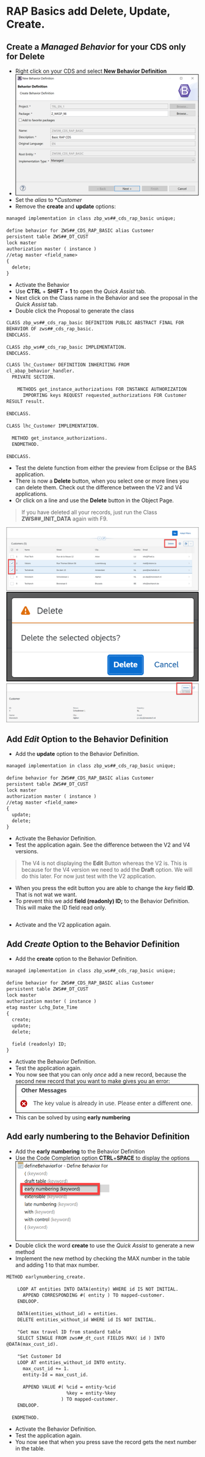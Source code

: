 # RAP Basics add Delete, Update, Create.

## Create a *Managed Behavior* for your CDS only for Delete

* Right click on your CDS and select **New Behavior Definition**
* ![NewBehavior](./../../Images/170.png)
* Set the *alias* to **Customer*
* Remove the **create** and **update** options:

``` ABAP
managed implementation in class zbp_ws##_cds_rap_basic unique;

define behavior for ZWS##_CDS_RAP_BASIC alias Customer
persistent table ZWS##_DT_CUST
lock master
authorization master ( instance )
//etag master <field_name>
{
  delete;
}
```

* Activate the Behavior
* Use **CTRL** + **SHIFT** + **1** to open the *Quick Assist* tab.
* Next click on the Class name in the Behavior and see the proposal in the *Quick Assist* tab.
* Double click the Proposal to generate the class

``` ABAP
CLASS zbp_ws##_cds_rap_basic DEFINITION PUBLIC ABSTRACT FINAL FOR BEHAVIOR OF zws##_cds_rap_basic.
ENDCLASS.

CLASS zbp_ws##_cds_rap_basic IMPLEMENTATION.
ENDCLASS.
```

``` ABAP
CLASS lhc_Customer DEFINITION INHERITING FROM cl_abap_behavior_handler.
  PRIVATE SECTION.

    METHODS get_instance_authorizations FOR INSTANCE AUTHORIZATION
      IMPORTING keys REQUEST requested_authorizations FOR Customer RESULT result.

ENDCLASS.

CLASS lhc_Customer IMPLEMENTATION.

  METHOD get_instance_authorizations.
  ENDMETHOD.

ENDCLASS.
```

* Test the delete function from either the preview from Eclipse or the BAS application.
* There is now a **Delete** button, when you select one or more lines you can delete them. Check out the difference between the V2 and V4 applications.
* Or click on a line and use the **Delete** button in the Object Page.

> If you have deleted all your records, just run the Class **ZWS##_INIT_DATA** again with F9.

![PreviewV4_1](./../../Images/171.png)
![PreviewV4_2](./../../Images/172.png)
![PreviewV4_3](./../../Images/173.png)

## Add *Edit* Option to the Behavior Definition

* Add the **update** option to the Behavior Definition.

``` ABAP
managed implementation in class zbp_ws##_cds_rap_basic unique;

define behavior for ZWS##_CDS_RAP_BASIC alias Customer
persistent table ZWS##_DT_CUST
lock master
authorization master ( instance )
//etag master <field_name>
{
  update;
  delete;
}
```

* Activate the Behavior Definition.
* Test the application again. See the difference between the V2 and V4 versions.

> The V4 is not displaying the **Edit** Button whereas the V2 is. This is because for the V4 version we need to add the **Draft** option. We will do this later. For now just test with the V2 application.

* When you press the edit button you are able to change the *key* field **ID**. That is not wat we want.
* To prevent this we add **field (readonly) ID;** to the Behavior Definition. This will make the ID field read only.

``` ABAP

```

* Activate and the V2 application again.

## Add *Create* Option to the Behavior Definition

* Add the **create** option to the Behavior Definition.

``` ABAP
managed implementation in class zbp_ws##_cds_rap_basic unique;

define behavior for ZWS##_CDS_RAP_BASIC alias Customer
persistent table ZWS##_DT_CUST
lock master
authorization master ( instance )
etag master Lchg_Date_Time
{
  create;
  update;
  delete;

  field (readonly) ID;
}
```

* Activate the Behavior Definition.
* Test the application again.
* You now see that you can only *once* add a new record, because the second new record that you want to make gives you an error: ![Error](./../../Images/174.png)
* This can be solved by using **early numbering**

## Add **early numbering** to the Behavior Definition

* Add the **early numbering** to the Behavior Definition
* Use the Code Completion option **CTRL**+**SPACE** to display the options</br>![Options](./../../Images/175.png)
* Double click the word **create** to use the *Quick Assist* to generate a new method
* Implement the new method by checking the MAX number in the table and adding 1 to that max number.

``` ABAP
METHOD earlynumbering_create.

    LOOP AT entities INTO DATA(entity) WHERE id IS NOT INITIAL.
      APPEND CORRESPONDING #( entity ) TO mapped-customer.
    ENDLOOP.

    DATA(entities_without_id) = entities.
    DELETE entities_without_id WHERE id IS NOT INITIAL.

    "Get max travel ID from standard table
    SELECT SINGLE FROM zws##_dt_cust FIELDS MAX( id ) INTO @DATA(max_cust_id).

    "Set Customer Id
    LOOP AT entities_without_id INTO entity.
      max_cust_id += 1.
      entity-Id = max_cust_id.

      APPEND VALUE #( %cid = entity-%cid
                      %key = entity-%key
                    ) TO mapped-customer.
    ENDLOOP.

  ENDMETHOD.
```

* Activate the Behavior Definition.
* Test the application again.
* You now see that when you press save the record gets the next number in the table.